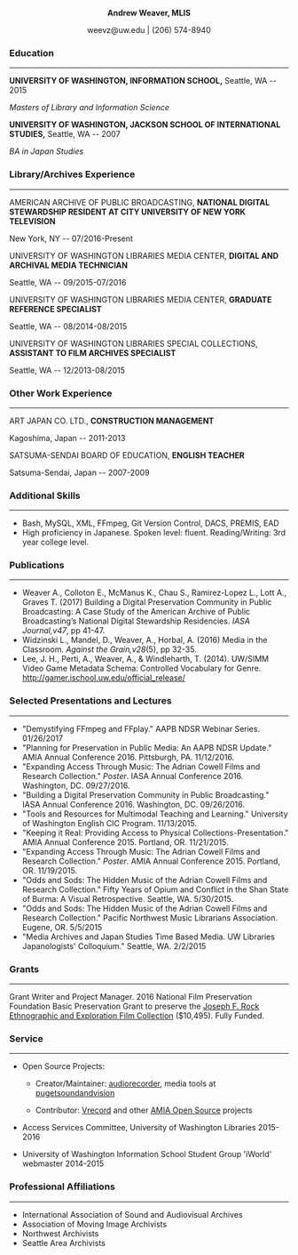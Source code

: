 <p align="center"><strong>Andrew Weaver, MLIS</strong></p>
<p align="center">weevz@uw.edu | (206) 574-8940</p>

### Education
---
__UNIVERSITY OF WASHINGTON, INFORMATION SCHOOL,__ Seattle, WA -- 2015

_Masters of Library and Information Science_


__UNIVERSITY OF WASHINGTON, JACKSON SCHOOL OF INTERNATIONAL STUDIES,__ Seattle, WA -- 2007

_BA in Japan Studies_

### Library/Archives Experience
---
AMERICAN ARCHIVE OF PUBLIC BROADCASTING, __NATIONAL DIGITAL STEWARDSHIP RESIDENT AT CITY UNIVERSITY OF NEW YORK TELEVISION__ 

New York, NY -- 07/2016-Present

UNIVERSITY OF WASHINGTON LIBRARIES MEDIA CENTER, __DIGITAL AND ARCHIVAL MEDIA TECHNICIAN__ 

Seattle, WA -- 09/2015-07/2016

UNIVERSITY OF WASHINGTON LIBRARIES MEDIA CENTER, __GRADUATE REFERENCE SPECIALIST__ 

Seattle, WA -- 08/2014-08/2015

UNIVERSITY OF WASHINGTON LIBRARIES SPECIAL COLLECTIONS, __ASSISTANT TO FILM ARCHIVES SPECIALIST__ 

Seattle, WA -- 12/2013-08/2015

### Other Work Experience
---
ART JAPAN CO. LTD., __CONSTRUCTION MANAGEMENT__

Kagoshima, Japan -- 2011-2013

SATSUMA-SENDAI BOARD OF EDUCATION, __ENGLISH TEACHER__

Satsuma-Sendai, Japan -- 2007-2009

### Additional Skills
---
* Bash, MySQL, XML, FFmpeg, Git Version Control, DACS, PREMIS, EAD
* High proficiency in Japanese. Spoken level: fluent. Reading/Writing: 3rd year college level.


### Publications
---
* Weaver A., Colloton E., McManus K., Chau S., Ramirez-Lopez L., Lott A., Graves T. (2017) Building a Digital Preservation Community in Public Broadcasting: A Case Study of the American Archive of Public Broadcasting’s National Digital Stewardship Residencies. _IASA Journal,v47_, pp 41-47.
* Widzinski L., Mandel, D., Weaver, A., Horbal, A. (2016) Media in the Classroom. _Against the Grain,v28_(5), pp 32-35.
* Lee, J. H., Perti, A., Weaver, A., & Windleharth, T. (2014). UW/SIMM Video Game Metadata Schema: Controlled Vocabulary for Genre. http://gamer.ischool.uw.edu/official_release/

### Selected Presentations and Lectures
---
* "Demystifying FFmpeg and FFplay." AAPB NDSR Webinar Series. 01/26/2017
* "Planning for Preservation in Public Media: An AAPB NDSR Update." AMIA Annual Conference 2016. Pittsburgh, PA. 11/12/2016.
* "Expanding Access Through Music: The Adrian Cowell Films and Research Collection." _Poster_. IASA Annual Conference 2016. Washington, DC. 09/27/2016. 
* "Building a Digital Preservation Community in Public Broadcasting." IASA Annual Conference 2016. Washington, DC. 09/26/2016.
* "Tools and Resources for Multimodal Teaching and Learning." University of Washington English CIC Program. 11/13/2015.
* "Keeping it Real: Providing Access to Physical Collections-Presentation." AMIA Annual Conference 2015. Portland, OR. 11/21/2015.
* "Expanding Access Through Music: The Adrian Cowell Films and Research Collection." _Poster_. AMIA Annual Conference 2015. Portland, OR. 11/19/2015.
* "Odds and Sods: The Hidden Music of the Adrian Cowell Films and Research Collection." Fifty Years of Opium and Conflict in the Shan State of Burma: A Visual Retrospective. Seattle, WA. 5/30/2015.
* "Odds and Sods: The Hidden Music of the Adrian Cowell Films and Research Collection." Pacific Northwest Music Librarians Association. Eugene, OR. 5/5/2015
* "Media Archives and Japan Studies Time Based Media. UW Libraries Japanologists' Colloquium." Seattle, WA. 2/2/2015

### Grants
---
Grant Writer and Project Manager. 2016 National Film Preservation Foundation Basic Preservation Grant to preserve the [Joseph F. Rock Ethnographic and Exploration Film Collection](http://archiveswest.orbiscascade.org/ark:/80444/xv60098/op=fstyle.aspx?t=i&q=waseumc) ($10,495). Fully Funded.

### Service
---
* Open Source Projects: 

  - Creator/Maintainer: [audiorecorder](https://github.com/amiaopensource/audiorecorder), media tools at [pugetsoundandvision](https://github.com/pugetsoundandvision) 

  - Contributor: [Vrecord](https://github.com/amiaopensource/vrecord) and other [AMIA Open Source](https://github.com/amiaopensource) projects
* Access Services Committee, University of Washington Libraries 2015-2016
* University of Washington Information School Student Group 'iWorld' webmaster 2014-2015

### Professional Affiliations
---
* International Association of Sound and Audiovisual Archives
* Association of Moving Image Archivists
* Northwest Archivists
* Seattle Area Archivists
